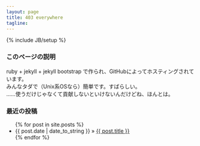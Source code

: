 ```yaml
---
layout: page
title: 403 everywhere
tagline: 
---
```

{% include JB/setup %}

### このページの説明
ruby + jekyll + jekyll bootstrap で作られ、GitHubによってホスティングされています。  
みんなタダで（Unix系OSなら）簡単です。すばらしい。  
……使うだけじゃなくて貢献しないといけないんだけどね、ほんとは。  
  
### 最近の投稿

<ul class="posts">
  {% for post in site.posts %}
    <li><span>{{ post.date | date_to_string }}</span> &raquo; <a href="{{ BASE_PATH }}{{ post.url }}">{{ post.title }}</a></li>
  {% endfor %}
</ul>
